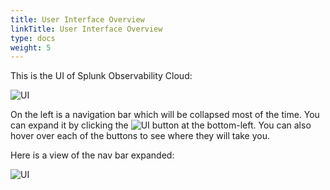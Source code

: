 ```yaml
---
title: User Interface Overview
linkTitle: User Interface Overview
type: docs
weight: 5
---
```


This is the UI of Splunk Observability Cloud:

![UI](/images/otel/ui.png)

On the left is a navigation bar which will be collapsed most of the time. You can expand it by clicking the ![UI](/images/otel/navbar-popout.png) button at the bottom-left. You can also hover over each of the buttons to see where they will take you.

Here is a view of the nav bar expanded:

![UI](/images/otel/navbar.png)
